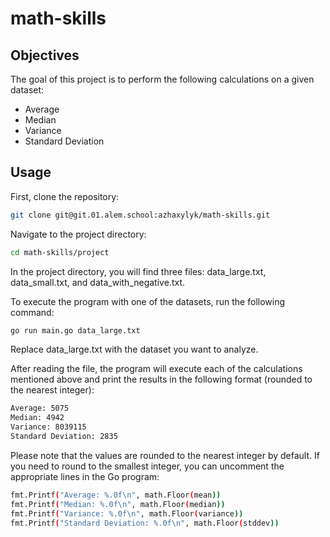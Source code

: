 # math-skills

## Objectives

The goal of this project is to perform the following calculations on a given dataset:

- Average
- Median
- Variance
- Standard Deviation

## Usage

First, clone the repository:
```bash
git clone git@git.01.alem.school:azhaxylyk/math-skills.git
```

Navigate to the project directory:
```bash
cd math-skills/project
```

In the project directory, you will find three files: data_large.txt, data_small.txt, and data_with_negative.txt.

To execute the program with one of the datasets, run the following command:
```bash
go run main.go data_large.txt
```
Replace data_large.txt with the dataset you want to analyze.


After reading the file, the program will execute each of the calculations mentioned above and print the results in the following format (rounded to the nearest integer):
```bash
Average: 5075
Median: 4942
Variance: 8039115
Standard Deviation: 2835
```


Please note that the values are rounded to the nearest integer by default. If you need to round to the smallest integer, you can uncomment the appropriate lines in the Go program:
```bash
fmt.Printf("Average: %.0f\n", math.Floor(mean))
fmt.Printf("Median: %.0f\n", math.Floor(median))
fmt.Printf("Variance: %.0f\n", math.Floor(variance))
fmt.Printf("Standard Deviation: %.0f\n", math.Floor(stddev))
```
